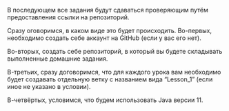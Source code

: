 В последующем все задания будут сдаваться проверяющим путём предоставления ссылки на репозиторий.

Сразу оговоримся, в каком виде это будет происходить.
Во-первых, необходимо создать себе аккаунт на GitHub (если у вас его нет).

Во-вторых, создать себе репозиторий, в который вы будете складывать выполненные домашние задания.

В-третьих, сразу договоримся, что для каждого урока вам необходимо будет создавать отдельную ветку с названием вида “Lesson_1” (если иное не указано в условии).

В-четвёртых, условимся, что будем использовать Java версии 11.
